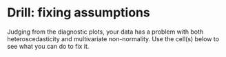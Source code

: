# Drill: fixing assumptions

Judging from the diagnostic plots, your data has a problem with both heteroscedasticity and multivariate non-normality. Use the cell(s) below to see what you can do to fix it.
